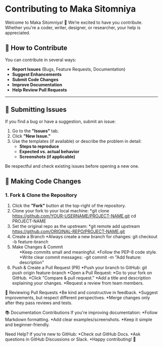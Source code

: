 # Contributing to Maka Sitomniya 

Welcome to Maka Sitomniya! 🎉 We’re excited to have you contribute. Whether you're a coder, writer, designer, or researcher, your help is appreciated.

## 📌 How to Contribute
You can contribute in several ways:
- **Report Issues** (Bugs, Feature Requests, Documentation)
- **Suggest Enhancements**
- **Submit Code Changes**
- **Improve Documentation**
- **Help Review Pull Requests**

---

## 📝 Submitting Issues
If you find a bug or have a suggestion, submit an issue:
1. Go to the **"Issues"** tab.
2. Click **"New Issue."**
3. Use the templates (if available) or describe the problem in detail:
   - **Steps to reproduce**
   - **Expected vs. actual behavior**
   - **Screenshots (if applicable)**

Be respectful and check existing issues before opening a new one.

## 🔧 Making Code Changes
### **1. Fork & Clone the Repository**
1. Click the **"Fork"** button at the top-right of the repository.
2. Clone your fork to your local machine:
   *git clone https://github.com/YOUR-USERNAME/PROJECT-NAME.git
   cd PROJECT-NAME
3. Set the original repo as the upstream:
   *git remote add upstream https://github.com/ORIGINAL-REPO/PROJECT-NAME.git
4. Create a Branch
   *Always create a new branch for changes: git checkout -b feature-branch
5. Make Changes & Commit
   <ol>
   *Keep commits small and meaningful.
   *Follow the PEP-8 code style.
   *Write clear commit messages:
      -git commit -m "Add feature: description"
   </ol>
6. Push & Create a Pull Request (PR)
   *Push your branch to GitHub: git push origin feature-branch
   *Open a Pull Request:
   *Go to your fork on GitHub.
   *Click "Compare & pull request."
   *Add a title and description explaining your changes.
   *Request a review from team members.

👀 Reviewing Pull Requests
*Be kind and constructive in feedback.
*Suggest improvements, but respect different perspectives.
*Merge changes only after they pass reviews and tests.

📚 Documentation Contributions
If you're improving documentation:
*Follow Markdown formatting.
*Add clear examples/screenshots.
*Keep it simple and beginner-friendly.

Need Help?
If you’re new to GitHub:
*Check out GitHub Docs.
*Ask questions in GitHub Discussions or Slack.
*Happy contributing! 🚀




   
